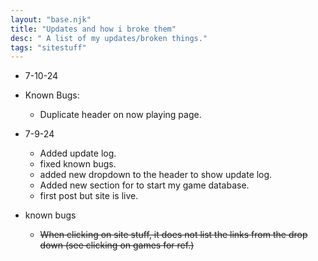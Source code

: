 ```yaml
---
layout: "base.njk"
title: "Updates and how i broke them"
desc: " A list of my updates/broken things."
tags: "sitestuff"
---
```


- 7-10-24

- Known Bugs:
  - Duplicate header on now playing page. 

- 7-9-24
  - Added update log.
  - fixed known bugs.
  - added new dropdown to the header to show update log.
  - Added new section for to start my game database.
  - first post but site is live. 

- known bugs
  - ~~When clicking on site stuff, it does not list the links from the drop down (see clicking on games for ref.)~~